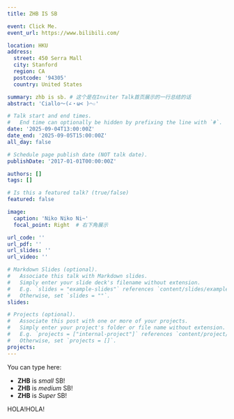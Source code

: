 ```yaml
---
title: ZHB IS SB

event: Click Me.
event_url: https://www.bilibili.com/

location: HKU
address:
  street: 450 Serra Mall
  city: Stanford
  region: CA
  postcode: '94305'
  country: United States

summary: zhb is sb. # 这个是在Inviter Talk首页展示的一行总结的话
abstract: 'Ciallo～(∠・ω< )⌒☆'

# Talk start and end times.
#   End time can optionally be hidden by prefixing the line with `#`.
date: '2025-09-04T13:00:00Z'
date_end: '2025-09-05T15:00:00Z'
all_day: false

# Schedule page publish date (NOT talk date).
publishDate: '2017-01-01T00:00:00Z'

authors: []
tags: []

# Is this a featured talk? (true/false)
featured: false

image:
  caption: 'Niko Niko Ni~'
  focal_point: Right  # 右下角展示

url_code: ''
url_pdf: ''
url_slides: ''
url_video: ''

# Markdown Slides (optional).
#   Associate this talk with Markdown slides.
#   Simply enter your slide deck's filename without extension.
#   E.g. `slides = "example-slides"` references `content/slides/example-slides.md`.
#   Otherwise, set `slides = ""`.
slides:

# Projects (optional).
#   Associate this post with one or more of your projects.
#   Simply enter your project's folder or file name without extension.
#   E.g. `projects = ["internal-project"]` references `content/project/deep-learning/index.md`.
#   Otherwise, set `projects = []`.
projects:
---
```


You can type here:

- **ZHB** is _small_ SB!
- **ZHB** is _medium_ SB!
- **ZHB** is _Super_ SB!

HOLA!HOLA!
